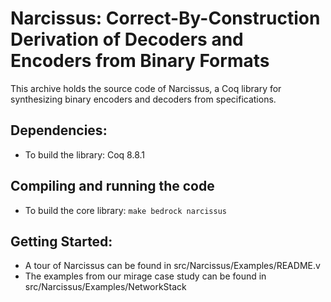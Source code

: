 Narcissus: Correct-By-Construction Derivation of Decoders and Encoders from Binary Formats
======================================================================

This archive holds the source code of Narcissus, a Coq library for
synthesizing binary encoders and decoders from specifications.

## Dependencies:
  * To build the library:          Coq 8.8.1

## Compiling and running the code
  * To build the core library: `make bedrock narcissus`

## Getting Started:
  * A tour of Narcissus can be found in src/Narcissus/Examples/README.v
  * The examples from our mirage case study can be found in src/Narcissus/Examples/NetworkStack

